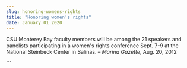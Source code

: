 ```yaml
---
slug: honoring-womens-rights
title: "Honoring women's rights"
date: January 01 2020
---
```


 
<p>
  CSU Monterey Bay faculty members will be among the 21 speakers and panelists
  participating in a women's rights conference Sept. 7-9 at the National
  Steinbeck Center in Salinas. – <em>Marina Gazette</em>, Aug. 20, 2012
</p>
```
